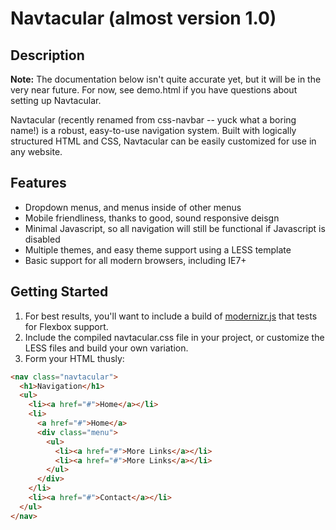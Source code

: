 Navtacular (almost version 1.0)
==============

Description
------------------------

**Note:** The documentation below isn't quite accurate yet, but it will be in the very near future. For now, see demo.html if you have questions about setting up Navtacular.

Navtacular (recently renamed from css-navbar -- yuck what a boring name!) is a robust, easy-to-use navigation system. Built with logically structured HTML and CSS, Navtacular can be easily customized for use in any website.

Features
------------------------

- Dropdown menus, and menus inside of other menus
- Mobile friendliness, thanks to good, sound responsive deisgn
- Minimal Javascript, so all navigation will still be functional if Javascript is disabled
- Multiple themes, and easy theme support using a LESS template
- Basic support for all modern browsers, including IE7+

Getting Started
-------------------------

1. For best results, you'll want to include a build of [modernizr.js](http://modernizr.com/download/) that tests for Flexbox support.
2. Include the compiled navtacular.css file in your project, or customize the LESS files and build your own variation.
3. Form your HTML thusly:

```html
<nav class="navtacular">
  <h1>Navigation</h1>
  <ul>
    <li><a href="#">Home</a></li>
    <li>
      <a href="#">Home</a>
      <div class="menu">
        <ul>
          <li><a href="#">More Links</a></li>
          <li><a href="#">More Links</a></li>
        </ul>
      </div>
    </li>
    <li><a href="#">Contact</a></li>
  </ul>
</nav>
```
